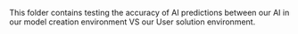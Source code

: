 This folder contains testing the accuracy of AI predictions between our AI in our model creation environment VS our User solution environment. 